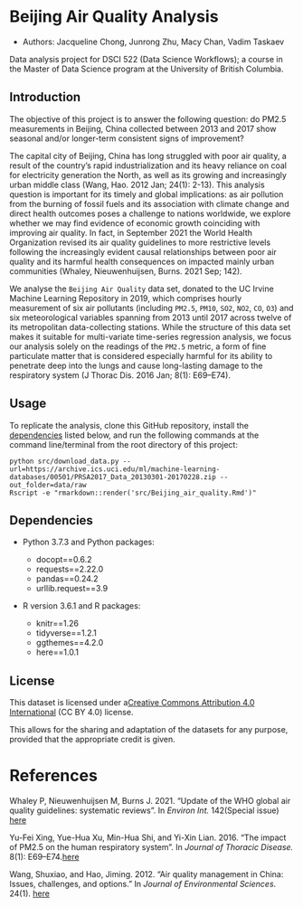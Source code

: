 
# Beijing Air Quality Analysis

-   Authors: Jacqueline Chong, Junrong Zhu, Macy Chan, Vadim Taskaev

Data analysis project for DSCI 522 (Data Science Workflows); a course in
the Master of Data Science program at the University of British
Columbia.

## Introduction

The objective of this project is to answer the following question: do
PM2.5 measurements in Beijing, China collected between 2013 and 2017
show seasonal and/or longer-term consistent signs of improvement?

The capital city of Beijing, China has long struggled with poor air
quality, a result of the country’s rapid industrialization and its heavy
reliance on coal for electricity generation the North, as well as its
growing and increasingly urban middle class (Wang, Hao. 2012 Jan; 24(1):
2-13). This analysis question is important for its timely and global
implications: as air pollution from the burning of fossil fuels and its
association with climate change and direct health outcomes poses a
challenge to nations worldwide, we explore whether we may find evidence
of economic growth coinciding with improving air quality. In fact, in
September 2021 the World Health Organization revised its air quality
guidelines to more restrictive levels following the increasingly evident
causal relationships between poor air quality and its harmful health
consequences on impacted mainly urban communities (Whaley,
Nieuwenhuijsen, Burns. 2021 Sep; 142).

We analyse the `Beijing Air Quality` data set, donated to the UC Irvine
Machine Learning Repository in 2019, which comprises hourly measurement
of six air pollutants (including `PM2.5`, `PM10`, `SO2`, `NO2`, `CO`,
`O3`) and six meteorological variables spanning from 2013 until 2017
across twelve of its metropolitan data-collecting stations. While the
structure of this data set makes it suitable for multi-variate
time-series regression analysis, we focus our analysis solely on the
readings of the `PM2.5` metric, a form of fine particulate matter that
is considered especially harmful for its ability to penetrate deep into
the lungs and cause long-lasting damage to the respiratory system (J
Thorac Dis. 2016 Jan; 8(1): E69–E74).

## Usage

To replicate the analysis, clone this GitHub repository, install the
[dependencies](#dependencies) listed below, and run the following
commands at the command line/terminal from the root directory of this
project:

    python src/download_data.py --url=https://archive.ics.uci.edu/ml/machine-learning-databases/00501/PRSA2017_Data_20130301-20170228.zip --out_folder=data/raw
    Rscript -e "rmarkdown::render('src/Beijing_air_quality.Rmd')"

## Dependencies

-   Python 3.7.3 and Python packages:

    -   docopt==0.6.2
    -   requests==2.22.0
    -   pandas==0.24.2
    -   urllib.request==3.9

-   R version 3.6.1 and R packages:

    -   knitr==1.26
    -   tidyverse==1.2.1
    -   ggthemes==4.2.0
    -   here==1.0.1

## License

This dataset is licensed under a[Creative Commons Attribution 4.0
International](https://creativecommons.org/licenses/by/4.0/legalcode) (CC
BY 4.0) license.

This allows for the sharing and adaptation of the datasets for any
purpose, provided that the appropriate credit is given.

# References

Whaley P, Nieuwenhuijsen M, Burns J. 2021. “Update of the WHO global air
quality guidelines: systematic reviews”. In *Environ Int.* 142(Special
issue)
[here](https://www.sciencedirect.com/journal/environment-international/special-issue/10MTC4W8FXJ)

Yu-Fei Xing, Yue-Hua Xu, Min-Hua Shi, and Yi-Xin Lian. 2016. “The impact
of PM2.5 on the human respiratory system”. In *Journal of Thoracic
Disease.* 8(1):
E69–E74.[here](https://www.ncbi.nlm.nih.gov/pmc/articles/PMC4740125/)

Wang, Shuxiao, and Hao, Jiming. 2012. “Air quality management in China:
Issues, challenges, and options.” In *Journal of Environmental
Sciences*. 24(1).
[here](https://www.sciencedirect.com/science/article/abs/pii/S1001074211607249)
